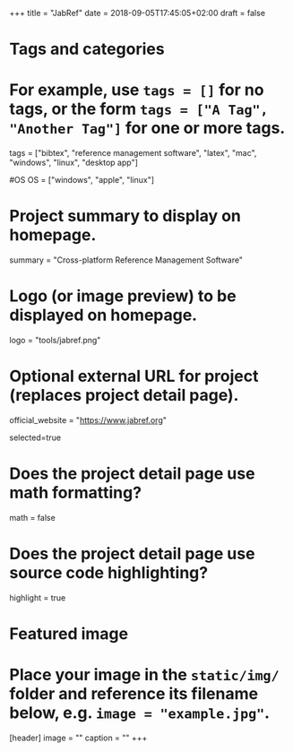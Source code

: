 +++
title = "JabRef"
date = 2018-09-05T17:45:05+02:00
draft = false

# Tags and categories
# For example, use `tags = []` for no tags, or the form `tags = ["A Tag", "Another Tag"]` for one or more tags.
tags = ["bibtex", "reference management software", "latex", "mac", "windows", "linux", "desktop app"]

#OS
OS = ["windows", "apple", "linux"]

# Project summary to display on homepage.
summary = "Cross-platform Reference Management Software"

# Logo (or image preview) to be displayed on homepage.
logo = "tools/jabref.png"

# Optional external URL for project (replaces project detail page).
official_website = "https://www.jabref.org"

selected=true

# Does the project detail page use math formatting?
math = false

# Does the project detail page use source code highlighting?
highlight = true


# Featured image
# Place your image in the `static/img/` folder and reference its filename below, e.g. `image = "example.jpg"`.
[header]
image = ""
caption = ""
+++
